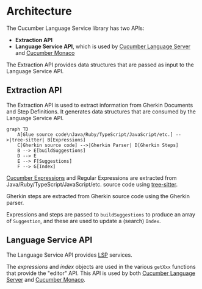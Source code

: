 # Architecture

The Cucumber Language Service library has two APIs:

- **Extraction API**
- **Language Service API**, which is used by [Cucumber Language Server](https://github.com/cucumber/language-server/#readme)
  and [Cucumber Monaco](https://github.com/cucumber/monaco/#readme)

The Extraction API provides data structures that are passed as input to the Language Service API.

## Extraction API

The Extraction API is used to extract information from Gherkin Documents and Step Definitions. It generates data structures
that are consumed by the Language Service API.

```mermaid
graph TD
    A[Glue source code\nJava/Ruby/TypeScript/JavaScript/etc.] -->|tree-sitter| B[Expressions]
    C[Gherkin source code] -->|Gherkin Parser| D[Gherkin Steps]
    B --> E[buildSuggestions]
    D --> E
    E --> F[Suggestions]
    F --> G[Index]
```

[Cucumber Expressions](https://github.com/cucumber/cucumber-expressions/#readme) and Regular Expressions are extracted
from Java/Ruby/TypeScript/JavaScript/etc. source code using [tree-sitter](https://tree-sitter.github.io/tree-sitter/).

Gherkin steps are extracted from Gherkin source code using the Gherkin parser.

Expressions and steps are passed to `buildSuggestions` to produce an array of `Suggestion`, and these are used to update
a (search) `Index`.

## Language Service API

The Language Service API provides [LSP](https://microsoft.github.io/language-server-protocol/) services.

The _expressions_ and _index_ objects are used in the various `getXxx` functions that provide the
"editor" API. This API is used by both [Cucumber Language Server](https://github.com/cucumber/language-server/#readme)
and [Cucumber Monaco](https://github.com/cucumber/monaco/#readme).
